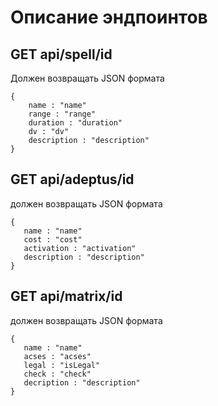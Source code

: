 # Описание эндпоинтов

## GET api/spell/id
Должен возвращать JSON формата

```
{ 
    name : "name"
    range : "range"
    duration : "duration"
    dv : "dv"
    description : "description"
}
```

## GET api/adeptus/id
должен возвращать JSON формата 
```
{
   name : "name"
   cost : "cost"
   activation : "activation"
   description : "description"
}
```
## GET api/matrix/id
должен возвращать JSON формата
```
{
   name : "name"
   acses : "acses"
   legal : "isLegal"
   check : "check"
   decription : "description"
}
```

